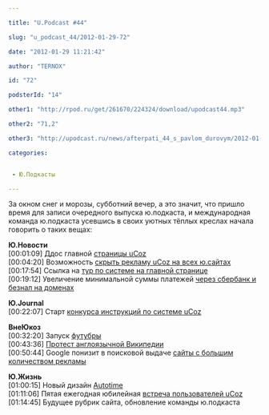 ```yaml
---

title: "U.Podcast #44"

slug: "u_podcast_44/2012-01-29-72"

date: "2012-01-29 11:21:42"

author: "TERNOX"

id: "72"

podsterId: "14"

other1: "http://rpod.ru/get/261670/224324/download/upodcast44.mp3"

other2: "71,2"

other3: "http://upodcast.ru/news/afterpati_44_s_pavlom_durovym/2012-01-31-73"

categories:


 - Ю.Подкасты

---
```

За окном снег и морозы, субботний вечер, а это значит, что пришло время для записи очередного выпуска ю.подкаста, и международная команда ю.подкаста усевшись в своих уютных тёплых креслах начала говорить о таких вещах:  
  
**Ю.Новости**  
\[00:01:09\] Ддос главной [страницы uCoz](https://twitter.com/#!/ucoz_ru/status/158482887488970752 "https://twitter.com/#!/ucoz_ru/status/158482887488970752")  
\[00:04:20\] Возможность [скрыть рекламу uCoz на всех ю.сайтах](http://noads.ucoz.ru/ "http://noads.ucoz.ru/")  
\[00:17:54\] Ссылка на [тур по системе на главной странице](http://screencast.com/t/3qb7fa5IiaV "http://screencast.com/t/3qb7fa5IiaV")  
\[00:19:12\] Увеличение минимальной суммы платежей [через сбербанк и безнал на доменах](http://screencast.com/t/Glx7ByUFuw9Q "http://screencast.com/t/Glx7ByUFuw9Q")  
  
**Ю.Journal**  
\[00:22:07\] Старт [конкурса инструкций по системе uCoz](http://blog.ucoz.ru/blog/start_konkursa_instrukcij_po_sisteme_ucoz/2012-01-18-210 "http://blog.ucoz.ru/blog/start_konkursa_instrukcij_po_sisteme_ucoz/2012-01-18-210")  
  
**ВнеЮкоз**  
\[00:32:20\] Запуск [футубры](http://futubra.com/ "http://futubra.com/")  
\[00:43:36\] [Протест англоязычной Википедии](http://giryaev.com/t/i/2012-01-18_wikipedia.png "http://giryaev.com/t/i/2012-01-18_wikipedia.png")  
\[00:50:44\] Google понизит в поисковой выдаче [сайты с большим количеством рекламы](http://habrahabr.ru/blogs/search_engines/136789/ "http://habrahabr.ru/blogs/search_engines/136789/")  
  
**Ю.Жизнь**  
\[01:00:15\] Новый дизайн [Autotime](http://autotime.ua/ "http://autotime.ua/")  
\[01:11:06\] Пятая ежегодная юбилейная [встреча пользователей uCoz](http://forum.ucoz.ru/forum/2-38690-1 "http://forum.ucoz.ru/forum/2-38690-1")  
\[01:14:45\] Будущее рубрик сайта, обновление команды ю.подкаста